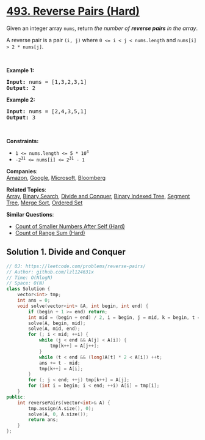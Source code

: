 # [493. Reverse Pairs (Hard)](https://leetcode.com/problems/reverse-pairs/)

<p>Given an integer array <code>nums</code>, return <em>the number of <strong>reverse pairs</strong> in the array</em>.</p>

<p>A reverse pair is a pair <code>(i, j)</code> where <code>0 &lt;= i &lt; j &lt; nums.length</code> and <code>nums[i] &gt; 2 * nums[j]</code>.</p>

<p>&nbsp;</p>
<p><strong>Example 1:</strong></p>
<pre><strong>Input:</strong> nums = [1,3,2,3,1]
<strong>Output:</strong> 2
</pre><p><strong>Example 2:</strong></p>
<pre><strong>Input:</strong> nums = [2,4,3,5,1]
<strong>Output:</strong> 3
</pre>
<p>&nbsp;</p>
<p><strong>Constraints:</strong></p>

<ul>
	<li><code>1 &lt;= nums.length &lt;= 5 * 10<sup>4</sup></code></li>
	<li><code>-2<sup>31</sup> &lt;= nums[i] &lt;= 2<sup>31</sup> - 1</code></li>
</ul>


**Companies**:  
[Amazon](https://leetcode.com/company/amazon), [Google](https://leetcode.com/company/google), [Microsoft](https://leetcode.com/company/microsoft), [Bloomberg](https://leetcode.com/company/bloomberg)

**Related Topics**:  
[Array](https://leetcode.com/tag/array/), [Binary Search](https://leetcode.com/tag/binary-search/), [Divide and Conquer](https://leetcode.com/tag/divide-and-conquer/), [Binary Indexed Tree](https://leetcode.com/tag/binary-indexed-tree/), [Segment Tree](https://leetcode.com/tag/segment-tree/), [Merge Sort](https://leetcode.com/tag/merge-sort/), [Ordered Set](https://leetcode.com/tag/ordered-set/)

**Similar Questions**:
* [Count of Smaller Numbers After Self (Hard)](https://leetcode.com/problems/count-of-smaller-numbers-after-self/)
* [Count of Range Sum (Hard)](https://leetcode.com/problems/count-of-range-sum/)

## Solution 1. Divide and Conquer

```cpp
// OJ: https://leetcode.com/problems/reverse-pairs/
// Author: github.com/lzl124631x
// Time: O(NlogN)
// Space: O(N)
class Solution {
    vector<int> tmp;
    int ans = 0;
    void solve(vector<int> &A, int begin, int end) {
        if (begin + 1 >= end) return;
        int mid = (begin + end) / 2, i = begin, j = mid, k = begin, t = mid;
        solve(A, begin, mid);
        solve(A, mid, end);
        for (; i < mid; ++i) {
            while (j < end && A[j] < A[i]) {
                tmp[k++] = A[j++];
            }
            while (t < end && (long)A[t] * 2 < A[i]) ++t;
            ans += t - mid;
            tmp[k++] = A[i];
        }
        for (; j < end; ++j) tmp[k++] = A[j];
        for (int i = begin; i < end; ++i) A[i] = tmp[i];
    }
public:
    int reversePairs(vector<int>& A) {
        tmp.assign(A.size(), 0);
        solve(A, 0, A.size());
        return ans;
    }
};
```